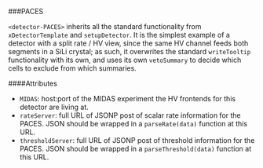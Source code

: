 ###PACES

`<detector-PACES>` inherits all the standard functionality from `xDetectorTemplate` and `setupDetector`.  It is the simplest example of a detector with a split rate / HV view, since the same HV channel feeds both segments in a SiLi crystal; as such, it overwrites the standard `writeTooltip` functionality with its own, and uses its own `vetoSummary` to decide which cells to exclude from which summaries.

####Attributes
 - `MIDAS`: host:port of the MIDAS experiment the HV frontends for this detector are living at.
 - `rateServer`: full URL of JSONP post of scalar rate information for the PACES.  JSON should be wrapped in a `parseRate(data)` function at this URL.
 - `thresholdServer`: full URL of JSONP post of threshold information for the PACES.  JSON should be wrapped in a `parseThreshold(data)` function at this URL.
